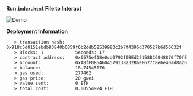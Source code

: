 **Run `index.html` File to Interact**

![Demo](https://i.imgur.com/LyPd53n.png)

**Deployment Information**
``` 
   > transaction hash:    0x918c5d0151ebdb83840b6059f6b2ddb58539983c2b7f4396d370527b6d56632f
   > Blocks: 1            Seconds: 17
   > contract address:    0x6575ef18e0cd0792f0BEd22158BC6848870f70fE
   > account:             0xA8fF0854604579138232BaeF677C8e6e40ad8a26
   > balance:             18.74545076
   > gas used:            277462
   > gas price:           20 gwei
   > value sent:          0 ETH
   > total cost:          0.00554924 ETH
```
